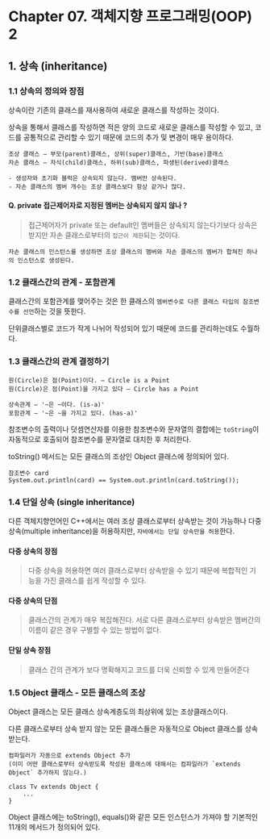 # Chapter 07. 객체지향 프로그래밍(OOP) 2



## 1. 상속 (inheritance)

### 1.1 상속의 정의와 장점

상속이란 기존의 클래스를 재사용하여 새로운 클래스를 작성하는 것이다.

상속을 통해서 클래스를 작성하면 적은 양의 코드로 새로운 클래스를 작성할 수 있고, 코드를 공통적으로 관리할 수 있기 때문에 코드의 추가 및 변경이 매우 용이하다. 

    조상 클래스 — 부모(parent)클래스, 상위(super)클래스, 기반(base)클래스
    자손 클래스 — 자식(child)클래스, 하위(sub)클래스, 파생된(derived)클래스
    
    - 생성자와 초기화 블럭은 상속되지 않는다. 멤버만 상속된다.
    - 자손 클래스의 멤버 개수는 조상 클래스보다 항상 같거나 많다.

#### Q. private 접근제어자로 지정된 멤버는 상속되지 않지 않나 ?

> 접근제어자가 private 또는 default인 멤버들은 상속되지 않는다기보다 상속은 받지만 자손 클래스로부터의 `접근이 제한`되는 것이다.

    자손 클래스의 인스턴스를 생성하면 조상 클래스의 멤버와 자손 클래스의 멤버가 합쳐진 하나의 인스턴스로 생성된다.



### 1.2 클래스간의 관계 - 포함관계

클래스간의 포함관계를 맺어주는 것은 한 클래스의 `멤버변수로 다른 클래스 타입의 참조변수를 선언`하는 것을 뜻한다.

단위클래스별로 코드가 작게 나뉘어 작성되어 있기 때문에 코드를 관리하는데도 수월하다.



### 1.3 클래스간의 관계 결정하기

    원(Circle)은 점(Point)이다. — Circle is a Point
    원(Circle)은 점(Point)을 가지고 있다 — Circle has a Point
    
    상속관계 — '~은 ~이다. (is-a)'
    포함관계 — '~은 ~을 가지고 있다. (has-a)'

참조변수의 출력이나 덧셈연산자를 이용한 참조변수와 문자열의 결합에는 `toString`이 자동적으로 호출되어 참조변수를 문자열로 대치한 후 처리한다.

toString() 메서드는 모든 클래스의 조상인 Object 클래스에 정의되어 있다.

    참조변수 card
    System.out.println(card) == System.out.println(card.toString());



### 1.4 단일 상속 (single inheritance)

다른 객체지향언어인 C++에서는 여러 조상 클래스로부터 상속받는 것이 가능하나 다중 상속(multiple inheritance)을 허용하지만,  `자바에서는 단일 상속만을 허용`한다.

#### 다중 상속의 장점

> 다중 상속을 허용하면 여러 클래스로부터 상속받을 수 있기 때문에 복합적인 기능을 가진 클래스를 쉽게 작성할 수 있다.

#### 다중 상속의 단점

> 클래스간의 관계가 매우 복잡해진다.
서로 다른 클래스로부터 상속받은 멤버간의 이름이 같은 경우 구별할 수 있는 방법이 없다.

#### 단일 상속 장점

> 클래스 간의 관계가 보다 명확해지고 코드를 더욱 신뢰할 수 있게 만들어준다



### 1.5 Object 클래스 - 모든 클래스의 조상

Object 클래스는 모든 클래스 상속계층도의 최상위에 있는 조상클래스이다.

다른 클래스로부터 상속 받지 않는 모든 클래스들은 자동적으로 Object 클래스를 상속 받는다.

    컴파일러가 자동으로 extends Object 추가 
    (이미 어떤 클래스로부터 상속받도록 작성된 클래스에 대해서는 컴파일러가 `extends Object` 추가하지 않는다.)
    
    class Tv extends Object {
        ...
    }

Object 클래스에는 toString(), equals()와 같은 모든 인스턴스가 가져야 할 기본적인 11개의 메서드가 정의되어 있다.
